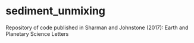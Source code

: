 # sediment_unmixing
Repository of code published in Sharman and Johnstone (2017): Earth and Planetary Science Letters
